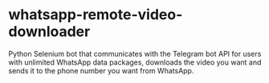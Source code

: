 # whatsapp-remote-video-downloader
Python Selenium bot that communicates with the Telegram bot API for users with unlimited WhatsApp data packages, downloads the video you want and sends it to the phone number you want from WhatsApp.
